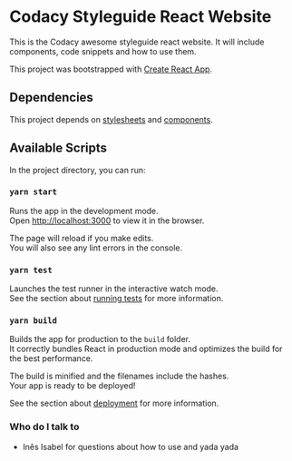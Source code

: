 # Codacy Styleguide React Website

This is the Codacy awesome styleguide react website.
It will include components, code snippets and how to use them.

This project was bootstrapped with [Create React App](https://github.com/facebook/create-react-app).

## Dependencies

This project depends on [stylesheets](../stylesheets) and [components](../components).

## Available Scripts

In the project directory, you can run:

### `yarn start`

Runs the app in the development mode.<br>
Open [http://localhost:3000](http://localhost:3000) to view it in the browser.

The page will reload if you make edits.<br>
You will also see any lint errors in the console.

### `yarn test`

Launches the test runner in the interactive watch mode.<br>
See the section about [running tests](https://facebook.github.io/create-react-app/docs/running-tests) for more information.

### `yarn build`

Builds the app for production to the `build` folder.<br>
It correctly bundles React in production mode and optimizes the build for the best performance.

The build is minified and the filenames include the hashes.<br>
Your app is ready to be deployed!

See the section about [deployment](https://facebook.github.io/create-react-app/docs/deployment) for more information.

### Who do I talk to

- Inês Isabel for questions about how to use and yada yada
